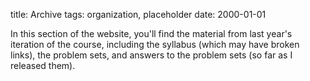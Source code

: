 title: Archive
tags: organization, placeholder
date: 2000-01-01

In this section of the website, you'll find the material from last year's iteration of the course, including the syllabus (which may have broken links), the problem sets, and answers to the problem sets (so far as I released them).
